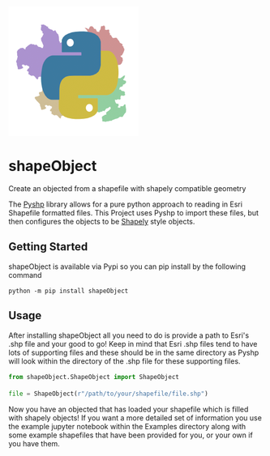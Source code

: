 ![logo]
# shapeObject
Create an objected from a shapefile with shapely compatible geometry

The [Pyshp][pyshp] library allows for a pure python approach to reading in Esri Shapefile formatted files. This Project
uses Pyshp to import these files, but then configures the objects to be [Shapely][shapely] style objects. 

## Getting Started 
shapeObject is available via Pypi so you can pip install by the following command

```shell script
python -m pip install shapeObject
```

## Usage
After installing shapeObject all you need to do is provide a path to Esri's .shp file and your good to go! Keep in mind
that Esri .shp files tend to have lots of supporting files and these should be in the same directory as Pyshp will look
within the directory of the .shp file for these supporting files.

```python
from shapeObject.ShapeObject import ShapeObject

file = ShapeObject(r"/path/to/your/shapefile/file.shp")

```
Now you have an objected that has loaded your shapefile which is filled with shapely objects! If you want a more 
detailed set of information you use the example jupyter notebook within the Examples directory along with some example
shapefiles that have been provided for you, or your own if you have them.

[pyshp]: https://pypi.org/project/pyshp/1.2.10/
[shapely]: https://pypi.org/project/Shapely/
[logo]: images/logo.png


